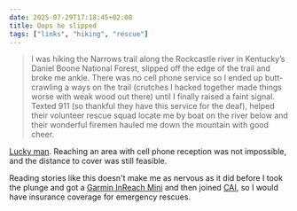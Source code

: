 ```yaml
---
date: 2025-07-29T17:18:45+02:00
title: Oops he slipped
tags: ["links", "hiking", "rescue"]
---
```


>  I was hiking the Narrows trail along the Rockcastle river in Kentucky’s Daniel Boone National Forest, slipped off the edge of the trail and broke me ankle. There was no cell phone service so I ended up butt-crawling a ways on the trail (crutches I hacked together made things worse with weak wood out there) until I finally raised a faint signal. Texted 911 (so thankful they have this service for the deaf), helped their volunteer rescue squad locate me by boat on the river below and their wonderful firemen hauled me down the mountain with good cheer.

[Lucky man](https://alongtheray.com/oops-i-slipped…). Reaching an area with cell phone reception was not impossible, and the distance to cover was still feasible.

Reading stories like this doesn't make me as nervous as it did before I took the plunge and got a [Garmin InReach Mini](https://www.garmin.com/en-US/p/765374/) and then joined [CAI](https://en.wikipedia.org/wiki/Club_Alpino_Italiano), so I would have insurance coverage for emergency rescues.